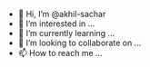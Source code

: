 - 👋 Hi, I’m @akhil-sachar
- 👀 I’m interested in ...
- 🌱 I’m currently learning ...
- 💞️ I’m looking to collaborate on ...
- 📫 How to reach me ...

<!---
akhil-sachar/akhil-sachar is a ✨ special ✨ repository because its `README.md` (this file) appears on your GitHub profile.
You can click the Preview link to take a look at your changes.
--->
